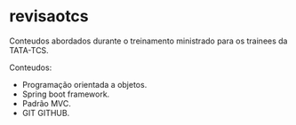 # revisaotcs
Conteudos abordados durante o treinamento ministrado  para os trainees da TATA-TCS.

Conteudos:
- Programação orientada a objetos.
- Spring boot framework.
- Padrão MVC.
- GIT GITHUB.


